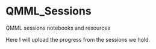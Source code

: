 # QMML_Sessions
QMML sessions notebooks and resources 

Here I will upload the progress from the sessions we hold.
